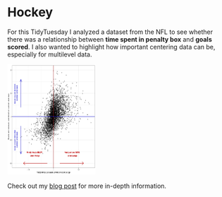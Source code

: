 # Hockey

For this TidyTuesday I analyzed a dataset from the NFL to see whether there was a relationship between <b>time spent in penalty box</b> and <b>goals scored</b>. I also wanted to highlight how important centering data can be, especially for multilevel data.

<img src="https://github.com/rrobinn/tidy-tuesday/blob/master/20200303-HockeyGoals/centered.jpg" alt="" width="200" height="250">  

Check out my [blog post](https://robin-sifre.netlify.app/post/tidy/tidytues-nhl/) for more in-depth information.
